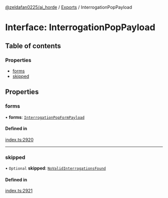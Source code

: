 [@zeldafan0225/ai_horde](../README.md) / [Exports](../modules.md) / InterrogationPopPayload

# Interface: InterrogationPopPayload

## Table of contents

### Properties

- [forms](InterrogationPopPayload.md#forms)
- [skipped](InterrogationPopPayload.md#skipped)

## Properties

### forms

• **forms**: [`InterrogationPopFormPayload`](InterrogationPopFormPayload.md)

#### Defined in

[index.ts:2920](https://github.com/ZeldaFan0225/ai_horde/blob/2b1ed8a/index.ts#L2920)

___

### skipped

• `Optional` **skipped**: [`NoValidInterrogationsFound`](NoValidInterrogationsFound.md)

#### Defined in

[index.ts:2921](https://github.com/ZeldaFan0225/ai_horde/blob/2b1ed8a/index.ts#L2921)
